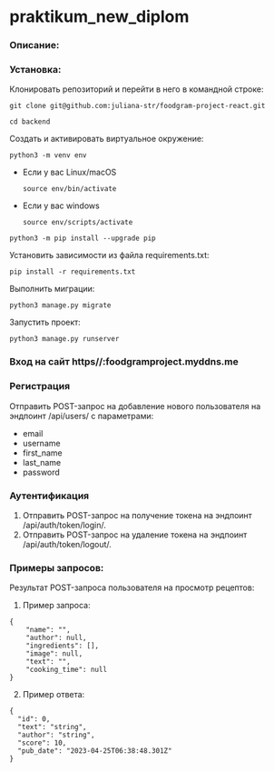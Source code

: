# praktikum_new_diplom

### Описание:



### Установка:

Клонировать репозиторий и перейти в него в командной строке:

```
git clone git@github.com:juliana-str/foodgram-project-react.git
```

```
cd backend
```

Cоздать и активировать виртуальное окружение:

```
python3 -m venv env
```

* Если у вас Linux/macOS

    ```
    source env/bin/activate
    ```

* Если у вас windows

    ```
    source env/scripts/activate
    ```

```
python3 -m pip install --upgrade pip
```

Установить зависимости из файла requirements.txt:

```
pip install -r requirements.txt
```

Выполнить миграции:

```
python3 manage.py migrate
```

Запустить проект:

```
python3 manage.py runserver
```

### Вход на сайт https//:foodgramproject.myddns.me

### Регистрация

Отправить POST-запрос на добавление нового пользователя на эндпоинт /api/users/
с параметрами:
 - email
 - username
 - first_name
 - last_name
 - password


### Аутентификация 

1. Отправить POST-запрос на получение токена на эндпоинт /api/auth/token/login/.
2. Отправить POST-запрос на удаление токена на эндпоинт /api/auth/token/logout/.


### Примеры запросов:

Результат POST-запроса пользователя на просмотр рецептов:

1. Пример запроса: 

```
{
    "name": "",
    "author": null,
    "ingredients": [],
    "image": null,
    "text": "",
    "cooking_time": null
}
```

2. Пример ответа:

```
{
  "id": 0,
  "text": "string",
  "author": "string",
  "score": 10,
  "pub_date": "2023-04-25T06:38:48.301Z"
}
```
